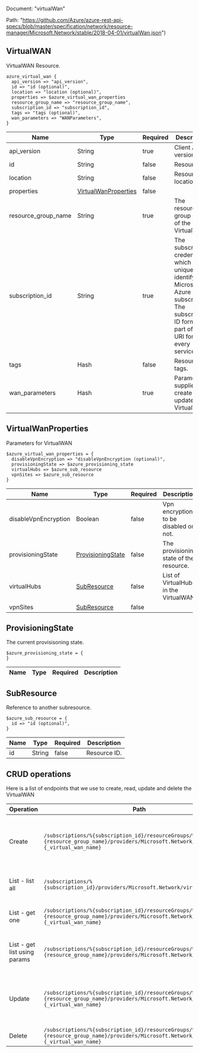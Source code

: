 Document: "virtualWan"


Path: "https://github.com/Azure/azure-rest-api-specs/blob/master/specification/network/resource-manager/Microsoft.Network/stable/2018-04-01/virtualWan.json")

## VirtualWAN

VirtualWAN Resource.

```puppet
azure_virtual_wan {
  api_version => "api_version",
  id => "id (optional)",
  location => "location (optional)",
  properties => $azure_virtual_wan_properties
  resource_group_name => "resource_group_name",
  subscription_id => "subscription_id",
  tags => "tags (optional)",
  wan_parameters => "WANParameters",
}
```

| Name        | Type           | Required       | Description       |
| ------------- | ------------- | ------------- | ------------- |
|api_version | String | true | Client API version. |
|id | String | false | Resource ID. |
|location | String | false | Resource location. |
|properties | [VirtualWanProperties](#virtualwanproperties) | false |  |
|resource_group_name | String | true | The resource group name of the VirtualWan. |
|subscription_id | String | true | The subscription credentials which uniquely identify the Microsoft Azure subscription. The subscription ID forms part of the URI for every service call. |
|tags | Hash | false | Resource tags. |
|wan_parameters | Hash | true | Parameters supplied to create or update VirtualWAN. |
        
## VirtualWanProperties

Parameters for VirtualWAN

```puppet
$azure_virtual_wan_properties = {
  disableVpnEncryption => "disableVpnEncryption (optional)",
  provisioningState => $azure_provisioning_state
  virtualHubs => $azure_sub_resource
  vpnSites => $azure_sub_resource
}
```

| Name        | Type           | Required       | Description       |
| ------------- | ------------- | ------------- | ------------- |
|disableVpnEncryption | Boolean | false | Vpn encryption to be disabled or not. |
|provisioningState | [ProvisioningState](#provisioningstate) | false | The provisioning state of the resource. |
|virtualHubs | [SubResource](#subresource) | false | List of VirtualHubs in the VirtualWAN. |
|vpnSites | [SubResource](#subresource) | false |  |
        
## ProvisioningState

The current provisisoning state.

```puppet
$azure_provisioning_state = {
}
```

| Name        | Type           | Required       | Description       |
| ------------- | ------------- | ------------- | ------------- |
        
## SubResource

Reference to another subresource.

```puppet
$azure_sub_resource = {
  id => "id (optional)",
}
```

| Name        | Type           | Required       | Description       |
| ------------- | ------------- | ------------- | ------------- |
|id | String | false | Resource ID. |
        



## CRUD operations

Here is a list of endpoints that we use to create, read, update and delete the VirtualWAN

| Operation | Path | Verb | Description | OperationID |
| ------------- | ------------- | ------------- | ------------- | ------------- |
|Create|`/subscriptions/%{subscription_id}/resourceGroups/%{resource_group_name}/providers/Microsoft.Network/virtualWans/%{_virtual_wan_name}`|Put|Creates a VirtualWAN resource if it doesn't exist else updates the existing VirtualWAN.|VirtualWANs_CreateOrUpdate|
|List - list all|`/subscriptions/%{subscription_id}/providers/Microsoft.Network/virtualWans`|Get|Lists all the VirtualWANs in a subscription.|VirtualWANs_List|
|List - get one|`/subscriptions/%{subscription_id}/resourceGroups/%{resource_group_name}/providers/Microsoft.Network/virtualWans/%{_virtual_wan_name}`|Get|Retrieves the details of a VirtualWAN.|VirtualWANs_Get|
|List - get list using params|`/subscriptions/%{subscription_id}/resourceGroups/%{resource_group_name}/providers/Microsoft.Network/virtualWans`|Get|Lists all the VirtualWANs in a resource group.|VirtualWANs_ListByResourceGroup|
|Update|`/subscriptions/%{subscription_id}/resourceGroups/%{resource_group_name}/providers/Microsoft.Network/virtualWans/%{_virtual_wan_name}`|Put|Creates a VirtualWAN resource if it doesn't exist else updates the existing VirtualWAN.|VirtualWANs_CreateOrUpdate|
|Delete|`/subscriptions/%{subscription_id}/resourceGroups/%{resource_group_name}/providers/Microsoft.Network/virtualWans/%{_virtual_wan_name}`|Delete|Deletes a VirtualWAN.|VirtualWANs_Delete|
